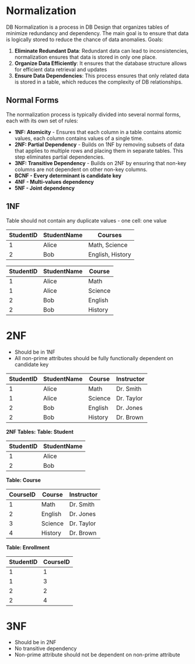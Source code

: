 # Normalization
DB Normalization is a process in DB Design that organizes tables of minimize redundancy and dependency.
The main goal is to ensure that data is logically stored to reduce the chance of data anomalies.
Goals:
1. **Eliminate Redundant Data**: Redundant data can lead to inconsistencies, normalization ensures that data is stored in only one place.
2. **Organize Data Efficiently**: It ensures that the database structure allows for efficient data retrieval and updates
3. **Ensure Data Dependencies**: This process ensures that only related data is stored in a table, which reduces the complexity of DB relationships.

## Normal Forms
The normalization process is typically divided into several normal forms, each with its own set of rules:

- **1NF: Atomicity** - Ensures that each column in a table contains atomic values, each column contains values of a single time.
- **2NF: Partial Dependency** - Builds on 1NF by removing subsets of data that applies to multiple rows and placing them in separate tables. This step eliminates partial dependencies.
- **3NF: Transitive Dependency** - Builds on 2NF by ensuring that non-key columns are not dependent on other non-key columns.
- **BCNF - Every determinant is candidate key**
- **4NF - Multi-values dependency**
- **5NF - Joint dependency**

## 1NF
Table should not contain any duplicate values - one cell: one value

| StudentID | StudentName | Courses          |
| --------- | ----------- | ---------------- |
| 1         | Alice       | Math, Science    |
| 2         | Bob         | English, History |

| StudentID | StudentName | Course  |
| --------- | ----------- | ------- |
| 1         | Alice       | Math    |
| 1         | Alice       | Science |
| 2         | Bob         | English |
| 2         | Bob         | History |

# 2NF
- Should be in 1NF
- All non-prime attributes should be fully functionally dependent on candidate key

|StudentID|StudentName|Course|Instructor|
|---|---|---|---|
|1|Alice|Math|Dr. Smith|
|1|Alice|Science|Dr. Taylor|
|2|Bob|English|Dr. Jones|
|2|Bob|History|Dr. Brown|

**2NF Tables:**
**Table: Student**

| StudentID | StudentName |
| --------- | ----------- |
| 1         | Alice       |
| 2         | Bob         |
**Table: Course**

| CourseID | Course  | Instructor |
| -------- | ------- | ---------- |
| 1        | Math    | Dr. Smith  |
| 2        | English | Dr. Jones  |
| 3        | Science | Dr. Taylor |
| 4        | History | Dr. Brown  |
**Table: Enrollment**

| StudentID | CourseID |
| --------- | -------- |
| 1         | 1        |
| 1         | 3        |
| 2         | 2        |
| 2         | 4        |

# 3NF
- Should be in 2NF
- No transitive dependency
- Non-prime attribute should not be dependent on non-prime attribute